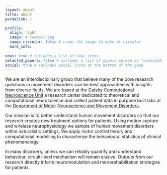 ```yaml
---
layout: about
title: about
permalink: /

profile:
  align: right
  image: # teampic.jpg
  image_circular: false # crops the image to make it circular
  more_info: 
 
news: true # includes a list of news items
selected_papers: false # includes a list of papers marked as "selected={true}"
social: true # includes social icons at the bottom of the page
---
```


We are an interdisciplinary group that believe many of the core research questions in movement disorders can be best approached with insights from diverse fields. We are based at the [Gatsby Computational Neuroscience Unit](https://www.ucl.ac.uk/gatsby/gatsby-computational-neuroscience-unit) a research center dedicated to theoretical and computational neuroscience and collect patient data in purpose built labs at the [Department of Motor Neuroscience and Movement Disorders](https://www.ucl.ac.uk/ion/research/research-departments/department-clinical-and-movement-neurosciences).

Our mission is to better understand human movement disorders so that our research creates new treatment options for patients. Using motion capture and wireless neurophysiology we sample of human movement disorders within naturalistic settings.  We apply motor control theory and computational modelling to characterise the behavioural statistics of clinical phenomenology.  

In many disorders, unless we can reliably quantify and understand behaviour, circuit-level mechanism will remain elusive. Outputs from our research directly inform neuromodulation and neurorehabilitation strategies for patients.
